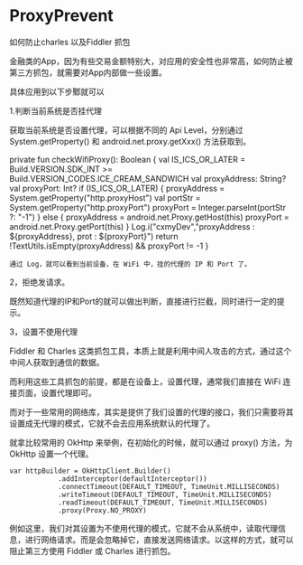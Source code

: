 # ProxyPrevent
如何防止charles 以及Fiddler  抓包

金融类的App，因为有些交易金额特别大，对应用的安全性也非常高，如何防止被第三方抓包，就需要对App内部做一些设置。

具体应用到以下步鄹就可以

1.判断当前系统是否挂代理

获取当前系统是否设置代理，可以根据不同的 Api Level，分别通过 System.getProperty() 和 android.net.proxy.getXxx() 方法获取到。

  private fun checkWifiProxy(): Boolean {
        val IS_ICS_OR_LATER = Build.VERSION.SDK_INT >= Build.VERSION_CODES.ICE_CREAM_SANDWICH
        val proxyAddress: String?
        val proxyPort: Int?
        if (IS_ICS_OR_LATER) {
            proxyAddress = System.getProperty("http.proxyHost")
            val portStr = System.getProperty("http.proxyPort")
            proxyPort = Integer.parseInt(portStr ?: "-1")
        } else {
            proxyAddress = android.net.Proxy.getHost(this)
            proxyPort = android.net.Proxy.getPort(this)
        }
        Log.i("cxmyDev","proxyAddress : ${proxyAddress}, prot : ${proxyPort}")
        return !TextUtils.isEmpty(proxyAddress) && proxyPort != -1
    }
    
    通过 Log，就可以看到当前设备，在 WiFi 中，挂的代理的 IP 和 Port 了。

2，拒绝发请求。

既然知道代理的IP和Port的就可以做出判断，直接进行拦截，同时进行一定的提示。

3，设置不使用代理

Fiddler 和 Charles 这类抓包工具，本质上就是利用中间人攻击的方式，通过这个中间人获取到通信的数据。

而利用这些工具抓包的前提，都是在设备上，设置代理，通常我们直接在 WiFi 连接页面，设置代理即可。

而对于一些常用的网络库，其实是提供了我们设置的代理的接口，我们只需要将其设置成无代理的模式，它就不会去应用系统默认的代理了。

就拿比较常用的 OkHttp 来举例，在初始化的时候，就可以通过 proxy() 方法，为 OkHttp 设置一个代理。


    var httpBuilder = OkHttpClient.Builder()
                .addInterceptor(defaultInterceptor())
                .connectTimeout(DEFAULT_TIMEOUT, TimeUnit.MILLISECONDS)
                .writeTimeout(DEFAULT_TIMEOUT, TimeUnit.MILLISECONDS)
                .readTimeout(DEFAULT_TIMEOUT, TimeUnit.MILLISECONDS)
                .proxy(Proxy.NO_PROXY)
                
例如这里，我们对其设置为不使用代理的模式，它就不会从系统中，读取代理信息，进行网络请求。而是会忽略掉它，直接发送网络请求。以这样的方式，就可以阻止第三方使用 Fiddler 或 Charles 进行抓包。

